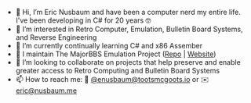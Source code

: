 - 👋 Hi, I’m Eric Nusbaum and have been a computer nerd my entire life. I've been developing in C# for 20 years 🤓
- 👀 I’m interested in Retro Computer, Emulation, Bulletin Board Systems, and Reverse Engineering
- 🌱 I’m currently continually learning C# and x86 Assember
- 🫶 I maintain The MajorBBS Emulation Project ([Repo](https://github.com/mbbsemu/MBBSEmu) | [Website](https://www.mbbsemu.com/))
- 💞️ I’m looking to collaborate on projects that help preserve and enable greater access to Retro Computing and Bulletin Board Systems
- 📫 How to reach me: 🐘 [@enusbaum@tootsmcgoots.io](https://tootsmcgoots.io/@enusbaum) or ✉️ [eric@nusbaum.me](mailto:eric@nusbaum.me)
